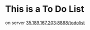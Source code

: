 # This is a To Do List
  on server <a href="http://35.189.167.203:8888/todolist">35.189.167.203:8888/todolist<a/>

